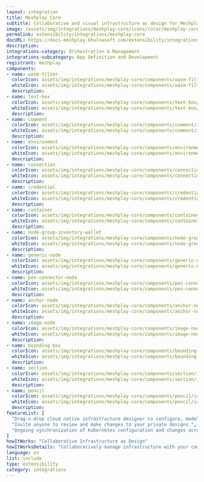 ```yaml
---
layout: integration
title: Meshplay Core
subtitle: Collaborative and visual infrastructure as design for Meshplay Core
image: /assets/img/integrations/meshplay-core/icons/color/meshplay-core-color.svg
permalink: extensibility/integrations/meshplay-core
docURL: https://docs-meshplay.khulnasoft.com/extensibility/integrations/meshplay-core
description: 
integrations-category: Orchestration & Management
integrations-subcategory: App Definition and Development
registrant: meshplay
components: 
- name: wasm-filter
  colorIcon: assets/img/integrations/meshplay-core/components/wasm-filter/icons/color/wasm-filter-color.svg
  whiteIcon: assets/img/integrations/meshplay-core/components/wasm-filter/icons/white/wasm-filter-white.svg
  description: 
- name: text-box
  colorIcon: assets/img/integrations/meshplay-core/components/text-box/icons/color/text-box-color.svg
  whiteIcon: assets/img/integrations/meshplay-core/components/text-box/icons/white/text-box-white.svg
  description: 
- name: comment
  colorIcon: assets/img/integrations/meshplay-core/components/comment/icons/color/comment-color.svg
  whiteIcon: assets/img/integrations/meshplay-core/components/comment/icons/white/comment-white.svg
  description: 
- name: environment
  colorIcon: assets/img/integrations/meshplay-core/components/environment/icons/color/environment-color.svg
  whiteIcon: assets/img/integrations/meshplay-core/components/environment/icons/white/environment-white.svg
  description: 
- name: connection
  colorIcon: assets/img/integrations/meshplay-core/components/connection/icons/color/connection-color.svg
  whiteIcon: assets/img/integrations/meshplay-core/components/connection/icons/white/connection-white.svg
  description: 
- name: credential
  colorIcon: assets/img/integrations/meshplay-core/components/credential/icons/color/credential-color.svg
  whiteIcon: assets/img/integrations/meshplay-core/components/credential/icons/white/credential-white.svg
  description: 
- name: container
  colorIcon: assets/img/integrations/meshplay-core/components/container/icons/color/container-color.svg
  whiteIcon: assets/img/integrations/meshplay-core/components/container/icons/white/container-white.svg
  description: 
- name: node-group-inventory-wallet
  colorIcon: assets/img/integrations/meshplay-core/components/node-group-inventory-wallet/icons/color/node-group-inventory-wallet-color.svg
  whiteIcon: assets/img/integrations/meshplay-core/components/node-group-inventory-wallet/icons/white/node-group-inventory-wallet-white.svg
  description: 
- name: generic-node
  colorIcon: assets/img/integrations/meshplay-core/components/generic-node/icons/color/generic-node-color.svg
  whiteIcon: assets/img/integrations/meshplay-core/components/generic-node/icons/white/generic-node-white.svg
  description: 
- name: pen-connector-node
  colorIcon: assets/img/integrations/meshplay-core/components/pen-connector-node/icons/color/pen-connector-node-color.svg
  whiteIcon: assets/img/integrations/meshplay-core/components/pen-connector-node/icons/white/pen-connector-node-white.svg
  description: 
- name: anchor-node
  colorIcon: assets/img/integrations/meshplay-core/components/anchor-node/icons/color/anchor-node-color.svg
  whiteIcon: assets/img/integrations/meshplay-core/components/anchor-node/icons/white/anchor-node-white.svg
  description: 
- name: image-node
  colorIcon: assets/img/integrations/meshplay-core/components/image-node/icons/color/image-node-color.svg
  whiteIcon: assets/img/integrations/meshplay-core/components/image-node/icons/white/image-node-white.svg
  description: 
- name: bounding-box
  colorIcon: assets/img/integrations/meshplay-core/components/bounding-box/icons/color/bounding-box-color.svg
  whiteIcon: assets/img/integrations/meshplay-core/components/bounding-box/icons/white/bounding-box-white.svg
  description: 
- name: section
  colorIcon: assets/img/integrations/meshplay-core/components/section/icons/color/section-color.svg
  whiteIcon: assets/img/integrations/meshplay-core/components/section/icons/white/section-white.svg
  description: 
- name: pencil
  colorIcon: assets/img/integrations/meshplay-core/components/pencil/icons/color/pencil-color.svg
  whiteIcon: assets/img/integrations/meshplay-core/components/pencil/icons/white/pencil-white.svg
  description: 
featureList: [
  "Drag-n-drop cloud native infrastructure designer to configure, model, and deploy your workloads.",
  "Invite anyone to review and make changes to your private designs.",
  "Ongoing synchronization of Kubernetes configuration and changes across any number of clusters."
]
howItWorks: "Collaborative Infrastructure as Design"
howItWorksDetails: "Collaboratively manage infrastructure with your coworkers synchronously sharing the same designs."
language: en
list: include
type: extensibility
category: integrations
---
```

